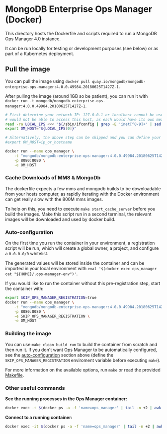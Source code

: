 # MongoDB Enterprise Ops Manager (Docker)

This directory hosts the Dockerfile and scripts required to run a MongoDB Ops Manager 4.0 instance.

It can be run locally for testing or development purposes (see below) or as part of a Kubernetes deployment.


## Pull the image

You can pull the image using `docker pull quay.io/mongodb/mongodb-enterprise-ops-manager:4.0.0.49984.20180625T1427Z-1`.

After pulling the image (around 1GB so be patient), you can run it with `docker run -t mongodb/mongodb-enterprise-ops-manager:4.0.0.49984.20180625T1427Z-1`.

```bash
# First determine your network IP: 127.0.0.1 or localhost cannot be used since other containers running in Docker
# would not be able to access this host, as each would have its own meaning of localhost
read -ra LOCAL_IPS <<< "$(/sbin/ifconfig | grep -E 'inet[^0-9]+' | sed -E 's/.*inet[^0-9]+([0-9\.]+).*/\1/g' | grep -v 127.0.0.1)"
export OM_HOST="${LOCAL_IPS[0]}"

# Alternatively, the above step can be skipped and you can define your own IP or HOSTNAME (no ports, no http prefix)
#export OM_HOST=ip_or_hostname

docker run --name ops_manager \
    -t "mongodb/mongodb-enterprise-ops-manager:4.0.0.49984.20180625T1427Z-1" \
    -p 8080:8080 \
    -e OM_HOST
```

### Cache Downloads of MMS & MongoDb

The dockerfile expects a few mms and mongodb builds to be downloadable
from your hosts computer, as rapidly iterating with the Docker
environment can get really slow with the 800M mms images.

To help on this, you need to execute `make start_cache_server` before you
build the images. Make this script run in a second terminal, the
relevant images will be downloaded and used by docker build.


### Auto-configuration
On the first time you run the container in your environment, a registration script will be run,
which will create a global owner, a project, and configure a `0.0.0.0/0` whitelist.

The generated values will be stored inside the container and can be imported in your local environment
with `eval '$(docker exec ops_manager cat "${HOME}/.ops-manager-env")'`.

If you would like to run the container without this pre-registration step, start the container with:

```bash
export SKIP_OPS_MANAGER_REGISTRATION=true
docker run --name ops_manager \
    -t "mongodb/mongodb-enterprise-ops-manager:4.0.0.49984.20180625T1427Z-1" \
    -p 8080:8080 \
    -e SKIP_OPS_MANAGER_REGISTRATION \
    -e OM_HOST
```


### Building the image

You can use `make clean build run` to build the container from scratch and then run it.
If you don't want Ops Manager to be automatically configured, see the [auto-configuration](#auto-configuration) section above
(define the `SKIP_OPS_MANAGER_REGISTRATION` enviroment variable before executing `make`).

For more information on the available options, run `make` or read the provided [Makefile](Makefile).


### Other useful commands

**See the running processes in the Ops Manager container:**

```bash
docker exec -t $(docker ps -a -f 'name=ops_manager' | tail -n +2 | awk '{print $1}') ps -ef
```

**Connect to a running container:**

```bash
docker exec -it $(docker ps -a -f 'name=ops_manager' | tail -n +2 | awk '{print $1}') /bin/bash
```

